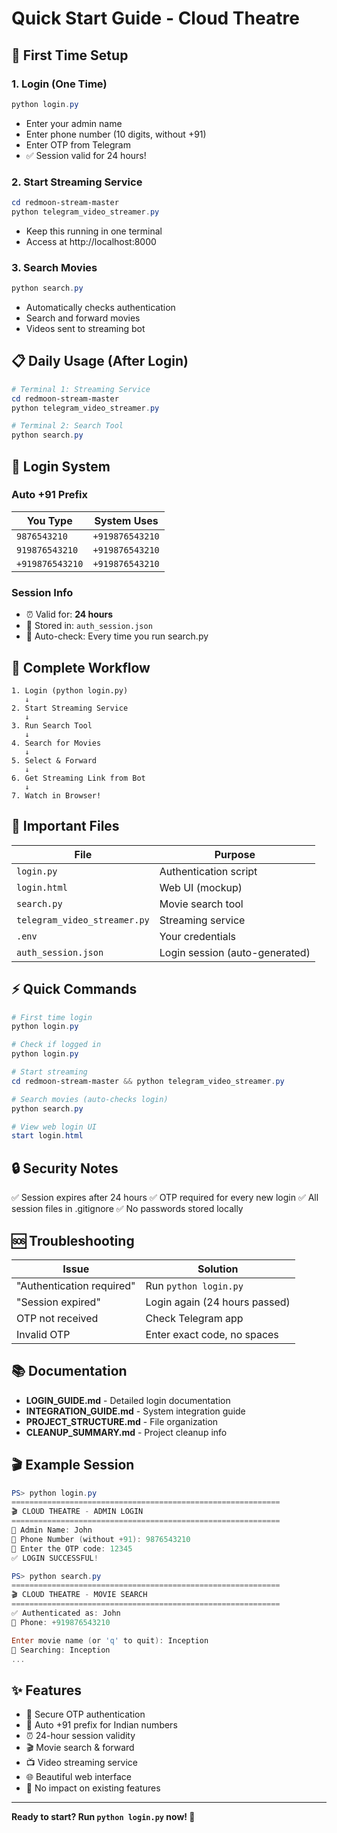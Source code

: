 # Quick Start Guide - Cloud Theatre

## 🚀 First Time Setup

### 1. Login (One Time)
```powershell
python login.py
```
- Enter your admin name
- Enter phone number (10 digits, without +91)
- Enter OTP from Telegram
- ✅ Session valid for 24 hours!

### 2. Start Streaming Service
```powershell
cd redmoon-stream-master
python telegram_video_streamer.py
```
- Keep this running in one terminal
- Access at http://localhost:8000

### 3. Search Movies
```powershell
python search.py
```
- Automatically checks authentication
- Search and forward movies
- Videos sent to streaming bot

## 📋 Daily Usage (After Login)

```powershell
# Terminal 1: Streaming Service
cd redmoon-stream-master
python telegram_video_streamer.py

# Terminal 2: Search Tool
python search.py
```

## 🔐 Login System

### Auto +91 Prefix
| You Type | System Uses |
|----------|-------------|
| `9876543210` | `+919876543210` |
| `919876543210` | `+919876543210` |
| `+919876543210` | `+919876543210` |

### Session Info
- ⏰ Valid for: **24 hours**
- 💾 Stored in: `auth_session.json`
- 🔄 Auto-check: Every time you run search.py

## 🎯 Complete Workflow

```
1. Login (python login.py)
   ↓
2. Start Streaming Service
   ↓
3. Run Search Tool
   ↓
4. Search for Movies
   ↓
5. Select & Forward
   ↓
6. Get Streaming Link from Bot
   ↓
7. Watch in Browser!
```

## 📁 Important Files

| File | Purpose |
|------|---------|
| `login.py` | Authentication script |
| `login.html` | Web UI (mockup) |
| `search.py` | Movie search tool |
| `telegram_video_streamer.py` | Streaming service |
| `.env` | Your credentials |
| `auth_session.json` | Login session (auto-generated) |

## ⚡ Quick Commands

```powershell
# First time login
python login.py

# Check if logged in
python login.py

# Start streaming
cd redmoon-stream-master && python telegram_video_streamer.py

# Search movies (auto-checks login)
python search.py

# View web login UI
start login.html
```

## 🔒 Security Notes

✅ Session expires after 24 hours
✅ OTP required for every new login
✅ All session files in .gitignore
✅ No passwords stored locally

## 🆘 Troubleshooting

| Issue | Solution |
|-------|----------|
| "Authentication required" | Run `python login.py` |
| "Session expired" | Login again (24 hours passed) |
| OTP not received | Check Telegram app |
| Invalid OTP | Enter exact code, no spaces |

## 📚 Documentation

- **LOGIN_GUIDE.md** - Detailed login documentation
- **INTEGRATION_GUIDE.md** - System integration guide
- **PROJECT_STRUCTURE.md** - File organization
- **CLEANUP_SUMMARY.md** - Project cleanup info

## 🎬 Example Session

```powershell
PS> python login.py
============================================================
🎬 CLOUD THEATRE - ADMIN LOGIN
============================================================
👤 Admin Name: John
📱 Phone Number (without +91): 9876543210
🔢 Enter the OTP code: 12345
✅ LOGIN SUCCESSFUL!

PS> python search.py
============================================================
🎬 CLOUD THEATRE - MOVIE SEARCH
============================================================
✅ Authenticated as: John
📱 Phone: +919876543210

Enter movie name (or 'q' to quit): Inception
🔎 Searching: Inception
...
```

## ✨ Features

- 🔐 Secure OTP authentication
- 📱 Auto +91 prefix for Indian numbers
- ⏰ 24-hour session validity
- 🎬 Movie search & forward
- 📺 Video streaming service
- 🌐 Beautiful web interface
- 🚫 No impact on existing features

---

**Ready to start? Run `python login.py` now! 🚀**
